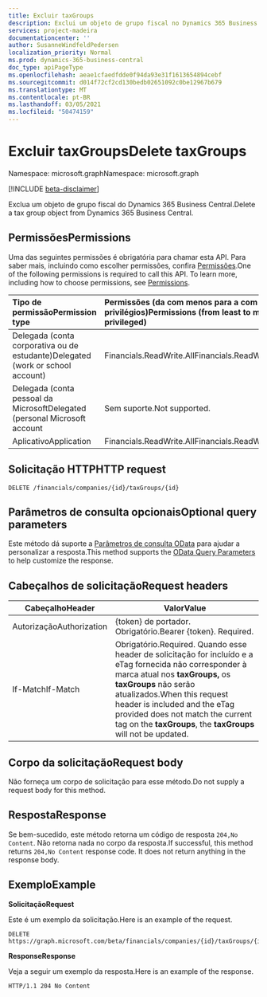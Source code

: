 ```yaml
---
title: Excluir taxGroups
description: Exclui um objeto de grupo fiscal no Dynamics 365 Business Central.
services: project-madeira
documentationcenter: ''
author: SusanneWindfeldPedersen
localization_priority: Normal
ms.prod: dynamics-365-business-central
doc_type: apiPageType
ms.openlocfilehash: aeae1cfaedfdde0f94da93e31f1613654894cebf
ms.sourcegitcommit: d014f72cf2cd130bedb02651092c0be12967b679
ms.translationtype: MT
ms.contentlocale: pt-BR
ms.lasthandoff: 03/05/2021
ms.locfileid: "50474159"
---
```

# <a name="delete-taxgroups"></a><span data-ttu-id="f5feb-103">Excluir taxGroups</span><span class="sxs-lookup"><span data-stu-id="f5feb-103">Delete taxGroups</span></span>

<span data-ttu-id="f5feb-104">Namespace: microsoft.graph</span><span class="sxs-lookup"><span data-stu-id="f5feb-104">Namespace: microsoft.graph</span></span>

[!INCLUDE [beta-disclaimer](../../includes/beta-disclaimer.md)]

<span data-ttu-id="f5feb-105">Exclua um objeto de grupo fiscal do Dynamics 365 Business Central.</span><span class="sxs-lookup"><span data-stu-id="f5feb-105">Delete a tax group object from Dynamics 365 Business Central.</span></span>

## <a name="permissions"></a><span data-ttu-id="f5feb-106">Permissões</span><span class="sxs-lookup"><span data-stu-id="f5feb-106">Permissions</span></span>
<span data-ttu-id="f5feb-p101">Uma das seguintes permissões é obrigatória para chamar esta API. Para saber mais, incluindo como escolher permissões, confira [Permissões](/graph/permissions-reference).</span><span class="sxs-lookup"><span data-stu-id="f5feb-p101">One of the following permissions is required to call this API. To learn more, including how to choose permissions, see [Permissions](/graph/permissions-reference).</span></span>

|<span data-ttu-id="f5feb-109">Tipo de permissão</span><span class="sxs-lookup"><span data-stu-id="f5feb-109">Permission type</span></span> |<span data-ttu-id="f5feb-110">Permissões (da com menos para a com mais privilégios)</span><span class="sxs-lookup"><span data-stu-id="f5feb-110">Permissions (from least to most privileged)</span></span>|
|:---------------|:------------------------------------------|
|<span data-ttu-id="f5feb-111">Delegada (conta corporativa ou de estudante)</span><span class="sxs-lookup"><span data-stu-id="f5feb-111">Delegated (work or school account)</span></span>|<span data-ttu-id="f5feb-112">Financials.ReadWrite.All</span><span class="sxs-lookup"><span data-stu-id="f5feb-112">Financials.ReadWrite.All</span></span> |
|<span data-ttu-id="f5feb-113">Delegada (conta pessoal da Microsoft</span><span class="sxs-lookup"><span data-stu-id="f5feb-113">Delegated (personal Microsoft account</span></span>|<span data-ttu-id="f5feb-114">Sem suporte.</span><span class="sxs-lookup"><span data-stu-id="f5feb-114">Not supported.</span></span>|
|<span data-ttu-id="f5feb-115">Aplicativo</span><span class="sxs-lookup"><span data-stu-id="f5feb-115">Application</span></span>|<span data-ttu-id="f5feb-116">Financials.ReadWrite.All</span><span class="sxs-lookup"><span data-stu-id="f5feb-116">Financials.ReadWrite.All</span></span>|

## <a name="http-request"></a><span data-ttu-id="f5feb-117">Solicitação HTTP</span><span class="sxs-lookup"><span data-stu-id="f5feb-117">HTTP request</span></span>
```
DELETE /financials/companies/{id}/taxGroups/{id}
```

## <a name="optional-query-parameters"></a><span data-ttu-id="f5feb-118">Parâmetros de consulta opcionais</span><span class="sxs-lookup"><span data-stu-id="f5feb-118">Optional query parameters</span></span>
<span data-ttu-id="f5feb-119">Este método dá suporte a [Parâmetros de consulta OData](/graph/query-parameters) para ajudar a personalizar a resposta.</span><span class="sxs-lookup"><span data-stu-id="f5feb-119">This method supports the [OData Query Parameters](/graph/query-parameters) to help customize the response.</span></span>

## <a name="request-headers"></a><span data-ttu-id="f5feb-120">Cabeçalhos de solicitação</span><span class="sxs-lookup"><span data-stu-id="f5feb-120">Request headers</span></span>
|<span data-ttu-id="f5feb-121">Cabeçalho</span><span class="sxs-lookup"><span data-stu-id="f5feb-121">Header</span></span>|<span data-ttu-id="f5feb-122">Valor</span><span class="sxs-lookup"><span data-stu-id="f5feb-122">Value</span></span>|
|------|-----|
|<span data-ttu-id="f5feb-123">Autorização</span><span class="sxs-lookup"><span data-stu-id="f5feb-123">Authorization</span></span>  |<span data-ttu-id="f5feb-p102">{token} de portador. Obrigatório.</span><span class="sxs-lookup"><span data-stu-id="f5feb-p102">Bearer {token}. Required.</span></span> |
|<span data-ttu-id="f5feb-126">If-Match</span><span class="sxs-lookup"><span data-stu-id="f5feb-126">If-Match</span></span>       |<span data-ttu-id="f5feb-127">Obrigatório.</span><span class="sxs-lookup"><span data-stu-id="f5feb-127">Required.</span></span> <span data-ttu-id="f5feb-128">Quando esse header de solicitação for incluído e a eTag fornecida não corresponder à marca atual nos **taxGroups,** os **taxGroups** não serão atualizados.</span><span class="sxs-lookup"><span data-stu-id="f5feb-128">When this request header is included and the eTag provided does not match the current tag on the **taxGroups**, the **taxGroups** will not be updated.</span></span> |

## <a name="request-body"></a><span data-ttu-id="f5feb-129">Corpo da solicitação</span><span class="sxs-lookup"><span data-stu-id="f5feb-129">Request body</span></span>
<span data-ttu-id="f5feb-130">Não forneça um corpo de solicitação para esse método.</span><span class="sxs-lookup"><span data-stu-id="f5feb-130">Do not supply a request body for this method.</span></span>

## <a name="response"></a><span data-ttu-id="f5feb-131">Resposta</span><span class="sxs-lookup"><span data-stu-id="f5feb-131">Response</span></span>
<span data-ttu-id="f5feb-p104">Se bem-sucedido, este método retorna um código de resposta ```204,No Content```. Não retorna nada no corpo da resposta.</span><span class="sxs-lookup"><span data-stu-id="f5feb-p104">If successful, this method returns ```204,No Content``` response code. It does not return anything in the response body.</span></span>

## <a name="example"></a><span data-ttu-id="f5feb-134">Exemplo</span><span class="sxs-lookup"><span data-stu-id="f5feb-134">Example</span></span>

<span data-ttu-id="f5feb-135">**Solicitação**</span><span class="sxs-lookup"><span data-stu-id="f5feb-135">**Request**</span></span>

<span data-ttu-id="f5feb-136">Este é um exemplo da solicitação.</span><span class="sxs-lookup"><span data-stu-id="f5feb-136">Here is an example of the request.</span></span>

```http
DELETE https://graph.microsoft.com/beta/financials/companies/{id}/taxGroups/{id}
```

<span data-ttu-id="f5feb-137">**Response**</span><span class="sxs-lookup"><span data-stu-id="f5feb-137">**Response**</span></span> 

<span data-ttu-id="f5feb-138">Veja a seguir um exemplo da resposta.</span><span class="sxs-lookup"><span data-stu-id="f5feb-138">Here is an example of the response.</span></span> 

```http
HTTP/1.1 204 No Content
```


